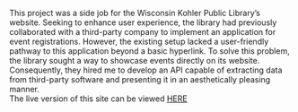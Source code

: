 This project was a side job for the Wisconsin Kohler Public Library&rsquo;s website. Seeking to enhance user experience, 
the library had previously collaborated with a third-party company to implement an application for event registrations. 
However, the existing setup lacked a user-friendly pathway to this application beyond a basic hyperlink. To solve this problem, 
the library sought a way to showcase events directly on its website. Consequently, they
hired me to develop an API capable of extracting data from
third-party software and presenting it in an aesthetically pleasing manner.
<br>
The live version of this site can be viewed <a href="https://kohlerpubliclibrary.org/#text-2">HERE</a>
